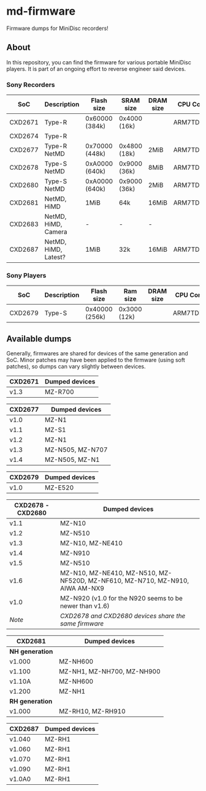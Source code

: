 # md-firmware
Firmware dumps for MiniDisc recorders!

## About
In this repository, you can find the firmware for various portable MiniDisc players. It is part of an ongoing effort to reverse engineer said devices.

### Sony Recorders
| **SoC** | **Description**  | **Flash size** | **SRAM size**   | **DRAM size**    | **CPU Core**  |
|---------|------------------|----------------|-----------------|------------------|---------------|
| CXD2671 | Type-R           | 0x60000 (384k) | 0x4000 (16k)    |                  | ARM7TDMI      |
| CXD2674 | Type-R           |                |                 |                  |               |
| CXD2677 | Type-R NetMD     | 0x70000 (448k) | 0x4800 (18k)    | 2MiB             | ARM7TDMI      |
| CXD2678 | Type-S NetMD     | 0xA0000 (640k) | 0x9000 (36k)    | 8MiB             | ARM7TDMI      |
| CXD2680 | Type-S NetMD     | 0xA0000 (640k) | 0x9000 (36k)    | 2MiB             | ARM7TDMI      |
| CXD2681 | NetMD, HiMD      | 1MiB           | 64k             | 16MiB            | ARM7TDMI+     |
| CXD2683 | NetMD, HiMD, Camera  | -          | -               | -                |               |
| CXD2687 | NetMD, HiMD, Latest? | 1MiB       | 32k             | 16MiB            | ARM7TDMI+     |            

### Sony Players

| **SoC** | **Description** | **Flash size** | **Ram size** |  **DRAM size** | **CPU Core** |
|---------|-----------------|----------------|--------------|----------------|--------------|
| CXD2679 | Type-S          | 0x40000 (256k) | 0x3000 (12k) |                | ARM7TDMI     |

## Available dumps
Generally, firmwares are shared for devices of the same generation and SoC. 
Minor patches may have been applied to the firmware (using soft patches), so dumps can vary slightly between devices.

| **CXD2671** | **Dumped devices**                                             |
|-------------|----------------------------------------------------------------|
| v1.3        | MZ-R700                                                        |

| **CXD2677** | **Dumped devices**                                             |
|-------------|----------------------------------------------------------------|
| v1.0        | MZ-N1                                                          |
| v1.1        | MZ-S1                                                          |
| v1.2        | MZ-N1                                                          |
| v1.3        | MZ-N505, MZ-N707                                               |
| v1.4        | MZ-N505, MZ-N1                                                 |

| **CXD2679**           | **Dumped devices**                                             |
|-----------------------|----------------------------------------------------------------|
| v1.0                  | MZ-E520                                                        |

| **CXD2678 - CXD2680** | **Dumped devices**                                             |
|-----------------------|----------------------------------------------------------------|
| v1.1                  | MZ-N10                                                         |
| v1.2                  | MZ-N510                                                        |
| v1.3                  | MZ-N10, MZ-NE410                                               |
| v1.4                  | MZ-N910                                                        |
| v1.5                  | MZ-N510                                                        |
| v1.6                  | MZ-N10, MZ-NE410, MZ-N510, MZ-NF520D, MZ-NF610, MZ-N710, MZ-N910, AIWA AM-NX9 |
| v1.0                  | MZ-N920 (v1.0 for the N920 seems to be newer than v1.6)        |
| _Note_                | _CXD2678 and CXD2680 devices share the same firmware_          |

| **CXD2681**           | **Dumped devices**                                             |
|-----------------------|----------------------------------------------------------------|
| **NH generation**     |                                                                |
| v1.000                | MZ-NH600                                                       |
| v1.100                | MZ-NH1, MZ-NH700, MZ-NH900                                     |
| v1.10A                | MZ-NH600                                                       |
| v1.200                | MZ-NH1                                                         |
| **RH generation**     |                                                                |
| v1.000                | MZ-RH10, MZ-RH910                                              |


| **CXD2687**           | **Dumped devices**                                             |
|-----------------------|----------------------------------------------------------------|
| v1.040                | MZ-RH1                                                         |
| v1.060                | MZ-RH1                                                         |
| v1.070                | MZ-RH1                                                         |
| v1.090                | MZ-RH1                                                         |
| v1.0A0                | MZ-RH1                                                         |
